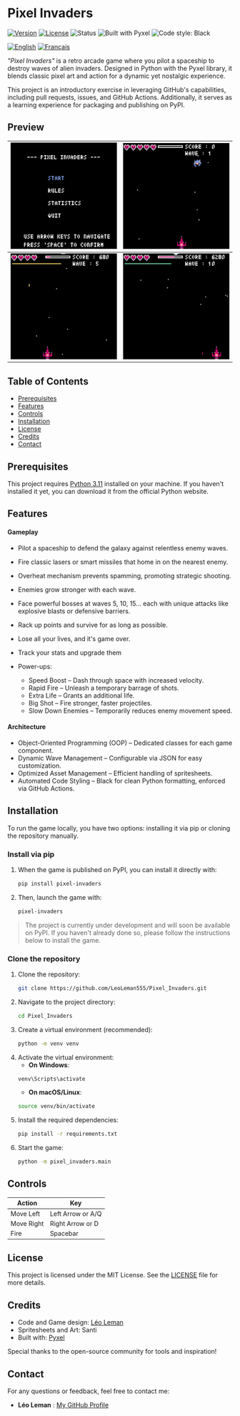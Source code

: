 # Pixel Invaders

[![Version](https://img.shields.io/badge/version-v1.0.0-blue)](https://github.com/LeoLeman555/Pixel_Invaders/releases)
[![License](https://img.shields.io/github/license/LeoLeman555/Pixel_Invaders)](LICENSE)
![Status](https://img.shields.io/badge/status-development-orange)
![Built with Pyxel](https://img.shields.io/badge/built%20with-pyxel-purple)
![Code style: Black](https://img.shields.io/badge/code%20style-black-000000.svg)

[![English](https://img.shields.io/badge/language-English-darkred)](README.md)
[![Français](https://img.shields.io/badge/langue-Français-darkblue)](docs/README.fr.md)

*"Pixel Invaders"* is a retro arcade game where you pilot a spaceship to destroy waves of alien invaders. Designed in Python with the Pyxel library, it blends classic pixel art and action for a dynamic yet nostalgic experience.

This project is an introductory exercise in leveraging GitHub's capabilities, including pull requests, issues, and GitHub Actions. Additionally, it serves as a learning experience for packaging and publishing on PyPI.

## Preview

| ![Demo 1](pixel_invaders/assets/images/demo/menu.gif) | ![Demo 2](pixel_invaders/assets/images/demo/gameplay.gif) |
|-----------------------------------------|-----------------------------------------|
| ![Demo 3](pixel_invaders/assets/images/demo/boss_fight_1.gif) | ![Demo 4](pixel_invaders/assets/images/demo/boss_fight_2.gif) |

## Table of Contents

- [Prerequisites](#prerequisites)
- [Features](#features)
- [Controls](#controls)
- [Installation](#installation)
- [License](#license)
- [Credits](#credits)
- [Contact](#contact)

## Prerequisites

This project requires [Python 3.11](https://www.python.org/) installed on your machine. If you haven't installed it yet, you can download it from the official Python website.

## Features

#### Gameplay  

- Pilot a spaceship to defend the galaxy against relentless enemy waves.  
- Fire classic lasers or smart missiles that home in on the nearest enemy.  
- Overheat mechanism prevents spamming, promoting strategic shooting.  
- Enemies grow stronger with each wave.  
- Face powerful bosses at waves 5, 10, 15… each with unique attacks like explosive blasts or defensive barriers.
- Rack up points and survive for as long as possible. 
- Lose all your lives, and it's game over.
- Track your stats and upgrade them

- Power-ups:
  - Speed Boost – Dash through space with increased velocity.
  - Rapid Fire – Unleash a temporary barrage of shots.
  - Extra Life – Grants an additional life.  
  - Big Shot – Fire stronger, faster projectiles.
  - Slow Down Enemies – Temporarily reduces enemy movement speed.

#### Architecture

- Object-Oriented Programming (OOP) – Dedicated classes for each game component.  
- Dynamic Wave Management – Configurable via JSON for easy customization.  
- Optimized Asset Management – Efficient handling of spritesheets.  
- Automated Code Styling – Black for clean Python formatting, enforced via GitHub Actions.

## Installation

To run the game locally, you have two options: installing it via pip or cloning the repository manually.

### Install via pip

1. When the game is published on PyPI, you can install it directly with:
   ```bash
   pip install pixel-invaders
   ```
2. Then, launch the game with:
   ```bash
   pixel-invaders
   ```

> The project is currently under development and will soon be available on PyPI. If you haven't already done so, please follow the instructions below to install the game.

### Clone the repository

1. Clone the repository:
   ```bash
   git clone https://github.com/LeoLeman555/Pixel_Invaders.git
   ```
2. Navigate to the project directory:
   ```bash
   cd Pixel_Invaders
   ```
3. Create a virtual environment (recommended):
   ```bash
   python -m venv venv
   ```
4. Activate the virtual environment:
   - **On Windows**:
   ```bash
   venv\Scripts\activate
   ```
   - **On macOS/Linux**:
   ```bash
   source venv/bin/activate
   ```
5. Install the required dependencies:
   ```bash
   pip install -r requirements.txt
   ```
6. Start the game:
   ```bash
   python -m pixel_invaders.main
   ```

## Controls

| Action        | Key               |
|---------------|-------------------|
| Move Left     | Left Arrow or A/Q |
| Move Right    | Right Arrow or D  |
| Fire          | Spacebar          |

## License

This project is licensed under the MIT License. See the [LICENSE](LICENSE) file for more details.

## Credits
   - Code and Game design: [Léo Leman](https://github.com/LeoLeman555)
   - Spritesheets and Art: Santi
   - Built with: [Pyxel](https://github.com/kitao/pyxel)

Special thanks to the open-source community for tools and inspiration!

## Contact

For any questions or feedback, feel free to contact me:

- **Léo Leman** : [My GitHub Profile](https://github.com/LeoLeman555)
